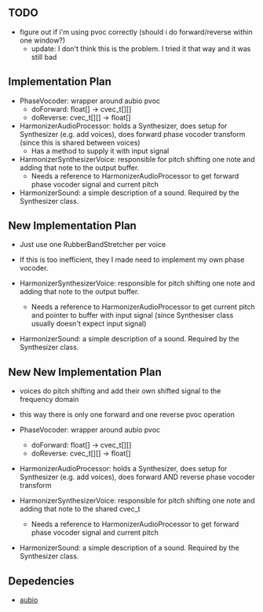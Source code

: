 ## TODO
- figure out if i'm using pvoc correctly (should i do forward/reverse within one window?)
  - update: I don't think this is the problem. I tried it that way and it was
    still bad

## Implementation Plan
- PhaseVocoder: wrapper around aubio pvoc
  - doForward: float[] -> cvec_t[][]
  - doReverse: cvec_t[][] -> float[]
- HarmonizerAudioProcessor: holds a Synthesizer, does setup for Synthesizer (e.g.
  add voices), does forward phase vocoder transform (since this is shared
  between voices)
  - Has a method to supply it with input signal
- HarmonizerSynthesizerVoice: responsible for pitch shifting one note and
  adding that note to the output buffer.
  - Needs a reference to HarmonizerAudioProcessor to get forward phase vocoder
    signal and current pitch
- HarmonizerSound: a simple description of a sound. Required by the Synthesizer
  class.

## New Implementation Plan
- Just use one RubberBandStretcher per voice
- If this is too inefficient, they I made need to implement my own phase
  vocoder.

- HarmonizerSynthesizerVoice: responsible for pitch shifting one note and
  adding that note to the output buffer.
  - Needs a reference to HarmonizerAudioProcessor to get current pitch and
    pointer to buffer with input signal (since Synthesiser class usually
    doesn't expect input signal)
- HarmonizerSound: a simple description of a sound. Required by the Synthesizer
  class.

## New New Implementation Plan
- voices do pitch shifting and add their own shifted signal to the frequency
  domain
- this way there is only one forward and one reverse pvoc operation

- PhaseVocoder: wrapper around aubio pvoc
  - doForward: float[] -> cvec_t[][]
  - doReverse: cvec_t[][] -> float[]
- HarmonizerAudioProcessor: holds a Synthesizer, does setup for Synthesizer (e.g.
  add voices), does forward AND reverse phase vocoder transform
- HarmonizerSynthesizerVoice: responsible for pitch shifting one note and
  adding that note to the shared cvec_t
  - Needs a reference to HarmonizerAudioProcessor to get forward phase vocoder
    signal and current pitch
- HarmonizerSound: a simple description of a sound. Required by the Synthesizer
  class.

## Depedencies
- [aubio](https://aubio.org/)
